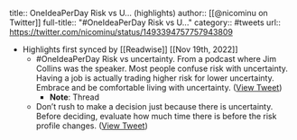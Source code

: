 title:: OneIdeaPerDay Risk vs U... (highlights)
author:: [[@nicominu on Twitter]]
full-title:: "\#OneIdeaPerDay Risk vs U..."
category:: #tweets
url:: https://twitter.com/nicominu/status/1493394757757943809

- Highlights first synced by [[Readwise]] [[Nov 19th, 2022]]
	- #OneIdeaPerDay Risk vs uncertainty. From a podcast where Jim Collins was the speaker. Most people confuse risk with uncertainty. Having a job is actually trading higher risk for lower uncertainty. Embrace and be comfortable living with uncertainty. ([View Tweet](https://twitter.com/nicominu/status/1493394757757943809))
		- **Note**: Thread
	- Don’t rush to make a decision just because there is uncertainty.  Before deciding, evaluate how much time there is before the risk profile changes. ([View Tweet](https://twitter.com/nicominu/status/1493394759527899136))